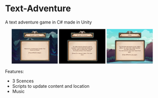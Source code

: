 # Text-Adventure
A text adventure game in C# made in Unity

<div align="center">
<img src="https://github.com/LizDominguez/Text-Adventure/blob/master/level1.png" style="width: 30%;" alt="Scene 1">
<img src="https://github.com/LizDominguez/Text-Adventure/blob/master/level2.png" style="width: 30%;" alt="Scene 2">
<img src="https://github.com/LizDominguez/Text-Adventure/blob/master/level3.png" style="width: 30%;" alt="Scene 3">
</div>

Features:
* 3 Scences
* Scripts to update content and location 
* Music 

